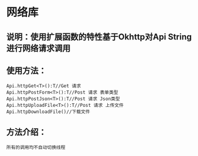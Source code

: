 # 网络库

## 说明：使用扩展函数的特性基于Okhttp对Api String进行网络请求调用

## 使用方法：

    Api.httpGet<T>():T//Get 请求
    Api.httpPostForm<T>():T//Post 请求 表单类型
    Api.httpPostJson<T>():T//Post 请求 Json类型
    Api.httpUploadFile<T>():T//Post 请求 上传文件
    Api.httpDownloadFile()//下载文件
## 方法介绍：

    所有的调用均不自动切换线程